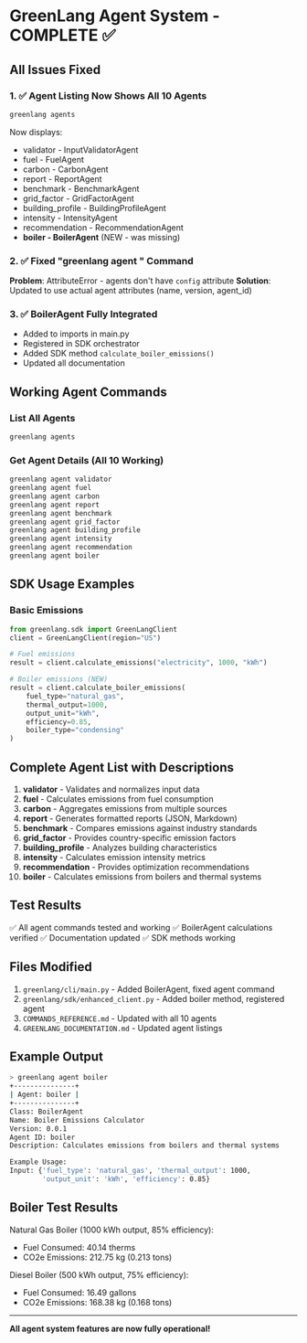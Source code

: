 # GreenLang Agent System - COMPLETE ✅

## All Issues Fixed

### 1. ✅ **Agent Listing Now Shows All 10 Agents**
```bash
greenlang agents
```
Now displays:
- validator - InputValidatorAgent
- fuel - FuelAgent  
- carbon - CarbonAgent
- report - ReportAgent
- benchmark - BenchmarkAgent
- grid_factor - GridFactorAgent
- building_profile - BuildingProfileAgent
- intensity - IntensityAgent
- recommendation - RecommendationAgent
- **boiler - BoilerAgent** (NEW - was missing)

### 2. ✅ **Fixed "greenlang agent <name>" Command**
**Problem**: AttributeError - agents don't have `config` attribute
**Solution**: Updated to use actual agent attributes (name, version, agent_id)

### 3. ✅ **BoilerAgent Fully Integrated**
- Added to imports in main.py
- Registered in SDK orchestrator
- Added SDK method `calculate_boiler_emissions()`
- Updated all documentation

## Working Agent Commands

### List All Agents
```bash
greenlang agents
```

### Get Agent Details (All 10 Working)
```bash
greenlang agent validator
greenlang agent fuel
greenlang agent carbon
greenlang agent report
greenlang agent benchmark
greenlang agent grid_factor
greenlang agent building_profile
greenlang agent intensity
greenlang agent recommendation
greenlang agent boiler
```

## SDK Usage Examples

### Basic Emissions
```python
from greenlang.sdk import GreenLangClient
client = GreenLangClient(region="US")

# Fuel emissions
result = client.calculate_emissions("electricity", 1000, "kWh")

# Boiler emissions (NEW)
result = client.calculate_boiler_emissions(
    fuel_type="natural_gas",
    thermal_output=1000,
    output_unit="kWh",
    efficiency=0.85,
    boiler_type="condensing"
)
```

## Complete Agent List with Descriptions

1. **validator** - Validates and normalizes input data
2. **fuel** - Calculates emissions from fuel consumption
3. **carbon** - Aggregates emissions from multiple sources
4. **report** - Generates formatted reports (JSON, Markdown)
5. **benchmark** - Compares emissions against industry standards
6. **grid_factor** - Provides country-specific emission factors
7. **building_profile** - Analyzes building characteristics
8. **intensity** - Calculates emission intensity metrics
9. **recommendation** - Provides optimization recommendations
10. **boiler** - Calculates emissions from boilers and thermal systems

## Test Results

✅ All agent commands tested and working
✅ BoilerAgent calculations verified
✅ Documentation updated
✅ SDK methods working

## Files Modified

1. `greenlang/cli/main.py` - Added BoilerAgent, fixed agent command
2. `greenlang/sdk/enhanced_client.py` - Added boiler method, registered agent
3. `COMMANDS_REFERENCE.md` - Updated with all 10 agents
4. `GREENLANG_DOCUMENTATION.md` - Updated agent listings

## Example Output

```bash
> greenlang agent boiler
+---------------+
| Agent: boiler |
+---------------+
Class: BoilerAgent
Name: Boiler Emissions Calculator
Version: 0.0.1
Agent ID: boiler
Description: Calculates emissions from boilers and thermal systems

Example Usage:
Input: {'fuel_type': 'natural_gas', 'thermal_output': 1000, 
        'output_unit': 'kWh', 'efficiency': 0.85}
```

## Boiler Test Results

Natural Gas Boiler (1000 kWh output, 85% efficiency):
- Fuel Consumed: 40.14 therms
- CO2e Emissions: 212.75 kg (0.213 tons)

Diesel Boiler (500 kWh output, 75% efficiency):
- Fuel Consumed: 16.49 gallons
- CO2e Emissions: 168.38 kg (0.168 tons)

---
**All agent system features are now fully operational!**